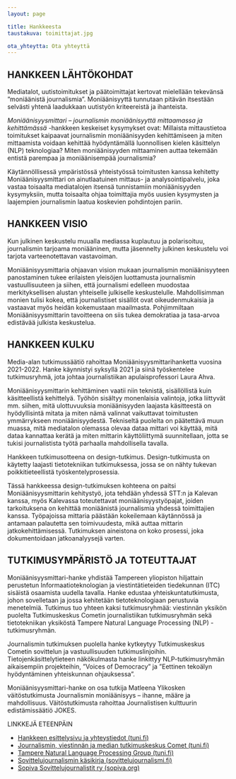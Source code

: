 ```yaml
---
layout: page

title: Hankkeesta
taustakuva: toimittajat.jpg

ota_yhteytta: Ota yhteyttä
---
```



## HANKKEEN LÄHTÖKOHDAT
Mediatalot, uutistoimitukset ja päätoimittajat kertovat mielellään tekevänsä ”moniäänistä journalismia”. Moniäänisyyttä tunnutaan pitävän itsestään selvästi yhtenä laadukkaan uutistyön kriteereistä ja ihanteista. 

*Moniäänisyysmittari – journalismin moniäänisyyttä mittaamassa ja kehittämässä* -hankkeen keskeiset kysymykset ovat: Millaista mittaustietoa toimitukset kaipaavat journalismin moniäänisyyden kehittämiseen ja miten mittaamista voidaan kehittää hyödyntämällä luonnollisen kielen käsittelyn (NLP) teknologiaa? Miten moniäänisyyden mittaaminen auttaa tekemään entistä parempaa ja moniäänisempää journalismia?

Käytännöllisessä ympäristössä yhteistyössä toimitusten kanssa kehitetty Moniäänisyysmittari on ainutlaatuinen mittaus- ja analysointipalvelu, joka vastaa toisaalta mediatalojen itsensä tunnistamiin moniäänisyyden kysymyksiin, mutta toisaalta ohjaa toimittajia myös uusien kysymysten ja laajempien journalismin laatua koskevien pohdintojen pariin.

## HANKKEEN VISIO
Kun julkinen keskustelu muualla mediassa kuplautuu ja polarisoituu, journalismin tarjoama moniääninen, mutta jäsennelty julkinen keskustelu voi tarjota varteenotettavan vastavoiman.

Moniäänisyysmittaria ohjaavan vision mukaan journalismin moniäänisyyteen panostaminen tukee erilaisten yleisöjen luottamusta journalismin vastuullisuuteen ja siihen, että journalismi edelleen muodostaa merkityksellisen alustan yhteiselle julkiselle keskustelulle. Mahdollisimman monien tulisi kokea, että journalistiset sisällöt ovat oikeudenmukaisia ja vastaavat myös heidän kokemustaan maailmasta. Pohjimmiltaan Moniäänisyysmittarin tavoitteena on siis tukea demokratiaa ja tasa-arvoa edistävää julkista keskustelua.

## HANKKEEN KULKU
Media-alan tutkimussäätiö rahoittaa Moniäänisyysmittarihanketta vuosina 2021-2022. Hanke käynnistyi syksyllä 2021 ja siinä työskentelee tutkimusryhmä, jota johtaa journalistiikan apulaisprofessori Laura Ahva.

Moniäänisyysmittarin kehittäminen vaatii niin teknistä, sisällöllistä kuin käsitteellistä kehittelyä. Työhön sisältyy monenlaisia valintoja, jotka liittyvät mm. siihen, mitä ulottuvuuksia moniäänisyyden laajasta käsitteestä on hyödyllisintä mitata ja miten nämä valinnat vaikuttavat toimitusten ymmärrykseen moniäänisyydestä. Tekniseltä puolelta on päätettävä muun muassa, mitä mediatalon olemassa olevaa dataa mittari voi käyttää, mitä dataa kannattaa kerätä ja miten mittarin käyttöliittymä suunnitellaan, jotta se tukisi journalistista työtä parhaalla mahdollisella tavalla. 

Hankkeen tutkimusotteena on design-tutkimus. Design-tutkimusta on käytetty laajasti tietotekniikan tutkimuksessa, jossa se on nähty tukevan poikkitieteellistä työskentelyprosessia.

Tässä hankkeessa design-tutkimuksen kohteena on paitsi Moniäänisyysmittarin kehitystyö, jota tehdään yhdessä STT:n ja Kalevan kanssa, myös Kalevassa toteutettavat moniäänisyystyöpajat, joiden tarkoituksena on kehittää moniäänistä journalismia yhdessä toimittajien kanssa. Työpajoissa mittaria päästään kokeilemaan käytännössä ja antamaan palautetta sen toimivuudesta, mikä auttaa mittarin jatkokehittämisessä. Tutkimuksen aineistona on koko prosessi, joka dokumentoidaan jatkoanalyysejä varten.

## TUTKIMUSYMPÄRISTÖ JA TOTEUTTAJAT
Moniäänisyysmittari-hanke yhdistää Tampereen yliopiston hiljattain perustetun Informaatioteknologian ja viestintätieteiden tiedekunnan (ITC) sisäistä osaamista uudella tavalla. Hanke edustaa yhteiskuntatutkimusta, johon sovelletaan ja jossa kehitetään tietoteknologiaan perustuvia menetelmiä. Tutkimus tuo yhteen kaksi tutkimusryhmää: viestinnän yksikön puolelta Tutkimuskeskus Cometin journalistiikan tutkimusryhmän sekä tietotekniikan yksiköstä Tampere Natural Language Processing (NLP) -tutkimusryhmän.

Journalismin tutkimuksen puolella hanke kytkeytyy Tutkimuskeskus Cometin sovittelun ja vastuullisuuden tutkimuslinjoihin. Tietojenkäsittelytieteen näkökulmasta hanke linkittyy NLP-tutkimusryhmän aikaisempiin projekteihin, ”Voices of Democracy” ja ”Eettinen tekoälyn hyödyntäminen yhteiskunnan ohjauksessa”.

Moniäänisyysmittari-hanke on osa tutkija Matleena Ylikosken väitöstutkimusta Journalismin moniäänisyys – ihanne, määre ja mahdollisuus. Väitöstutkimusta rahoittaa Journalistisen kulttuurin edistämissäätiö JOKES.

LINKKEJÄ ETEENPÄIN
- [Hankkeen esittelysivu ja yhteystiedot (tuni.fi)](https://www.tuni.fi/fi/tutkimus/moniaanisyysmittari-journalismin-moniaanisyytta-mittaamassa-ja-kehittamassa#expander-trigger--field-project-cooperators)
- [Journalismin, viestinnän ja median tutkimuskeskus Comet (tuni.fi)](https://research.tuni.fi/comet/)
- [Tampere Natural Language Processing Group (tuni.fi)](https://www.tuni.fi/en/research/tampere-natural-language-processing-nlp-group)
- [Sovittelujournalismin käsikirja (sovittelujournalismi.fi)](https://sovittelujournalismi.fi/kasikirja/kolme-periaatetta/)
- [Sopiva Sovittelujournalistit ry (sopiva.org)](https://www.sopiva.org/)

